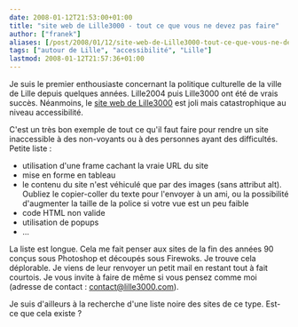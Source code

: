 ```yaml
---
date: 2008-01-12T21:53:00+01:00
title: "site web de Lille3000 - tout ce que vous ne devez pas faire"
author: ["franek"]
aliases: [/post/2008/01/12/site-web-de-Lille3000-tout-ce-que-vous-ne-devez-pas-faire-sur-un-site]
tags: ["autour de Lille", "accessibilité", "Lille"]
lastmod: 2008-01-12T21:57:36+01:00
---
```

Je suis le premier enthousiaste concernant la politique culturelle de la ville de Lille depuis quelques années. Lille2004 puis Lille3000 ont été de vrais succès. Néanmoins, le [site web de Lille3000](http://lille3000.com/) est joli mais catastrophique au niveau accessibilité.

C'est un très bon exemple de tout ce qu'il faut faire pour rendre un site inaccessible à des non-voyants ou à des personnes ayant des difficultés. Petite liste :

- utilisation d'une frame cachant la vraie URL du site
- mise en forme en tableau
- le contenu du site n'est véhiculé que par des images (sans attribut alt). Oubliez le copier-coller du texte pour l'envoyer à un ami, ou la possibilité d'augmenter la taille de la police si votre vue est un peu faible
- code HTML non valide
- utilisation de popups
- ...

La liste est longue. Cela me fait penser aux sites de la fin des années 90 conçus sous Photoshop et découpés sous Firewoks. Je trouve cela déplorable. Je viens de leur renvoyer un petit mail en restant tout à fait courtois. Je vous invite à faire de même si vous pensez comme moi (adresse de contact : contact@lille3000.com).

Je suis d'ailleurs à la recherche d'une liste noire des sites de ce type. Est-ce que cela existe ?
